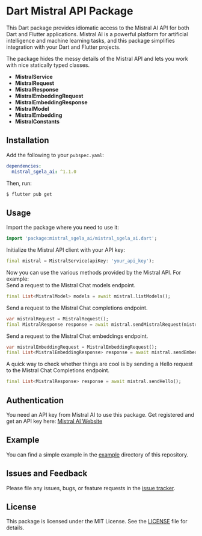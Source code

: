# Dart Mistral API Package

This Dart package provides idiomatic access to the Mistral AI API for both Dart and Flutter applications. 
Mistral AI is a powerful platform for artificial intelligence and machine learning tasks, and this package simplifies integration with your Dart and Flutter projects.    

The package hides the messy details of the Mistral API and lets you work with nice statically typed classes.  

- **MistralService**
- **MistralRequest**
- **MistralResponse**
- **MistralEmbeddingRequest**
- **MistralEmbeddingResponse**
- **MistralModel**
- **MistralEmbedding**
- **MistralConstants**


## Installation

Add the following to your `pubspec.yaml`:

```yaml
dependencies:
  mistral_sgela_ai: ^1.1.0
```

Then, run:

```bash
$ flutter pub get
```

## Usage

Import the package where you need to use it:

```dart
import 'package:mistral_sgela_ai/mistral_sgela_ai.dart';
```

Initialize the Mistral API client with your API key:

```dart
final mistral = MistralService(apiKey: 'your_api_key');
```

Now you can use the various methods provided by the Mistral API. For example:  
Send a request to the Mistral Chat models endpoint.

```dart
final List<MistralModel> models = await mistral.listModels(); 
```
Send a request to the Mistral Chat completions endpoint.

```dart
var mistralRequest = MistralRequest();
final MistralResponse response = await mistral.sendMistralRequest(mistralRequest); 
```
Send a request to the Mistral Chat embeddings endpoint.

```dart
var mistralEmbeddingRequest = MistralEmbeddingRequest();
final List<MistralEmbeddingResponse> response = await mistral.sendEmbeddingRequest(mistralEmbeddingRequest); 
```

A quick way to check whether things are cool is by sending a Hello request to the Mistral Chat Completions endpoint.   

```dart
final List<MistralResponse> response = await mistral.sendHello(); 
```

## Authentication

You need an API key from Mistral AI to use this package. Get registered and get an API key here: [Mistral AI Website](https://mistral.ai/)  

## Example

You can find a simple example in the [example](example) directory of this repository.

## Issues and Feedback

Please file any issues, bugs, or feature requests in the [issue tracker](https://github.com/malengatiger/dart_mistral_api/issues).

## License

This package is licensed under the MIT License. See the [LICENSE](LICENSE) file for details.